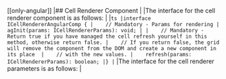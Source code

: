 [[only-angular]]
|## Cell Renderer Component
|
|The interface for the cell renderer component is as follows:
|
|```ts
|interface ICellRendererAngularComp {
|    // Mandatory - Params for rendering
|    agInit(params: ICellRendererParams): void;
|
|    // Mandatory - Return true if you have managed the cell refresh yourself in this method, otherwise return false.
|    // If you return false, the grid will remove the component from the DOM and create a new component in its place 
|    // with the new values.
|    refresh(params: ICellRendererParams): boolean;
|}
|```
|The interface for the cell renderer parameters is as follows:
|
